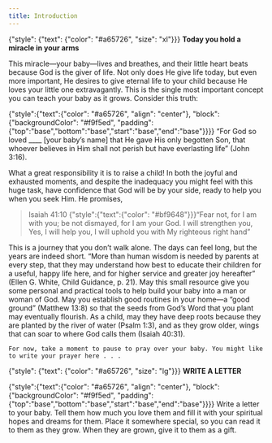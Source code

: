 ```yaml
---
title: Introduction
---
```


{"style": {"text": {"color": "#a65726", "size": "xl"}}}
**Today you hold a miracle in your arms**

This miracle—your baby—lives and breathes, and their little heart beats because God is the giver of life. Not only does He give life today, but even more important, He desires to give eternal life to your child because He loves your little one extravagantly. This is the single most important concept you can teach your baby as it grows. Consider this truth:

{"style":{"text":{"color": "#a65726", "align": "center"}, "block":{"backgroundColor": "#f9f5ed", "padding": {"top":"base","bottom":"base","start":"base","end":"base"}}}}
“For God so loved ____ [your baby’s name] that He gave His only begotten Son, that whoever believes in Him shall not perish but have everlasting life” (John 3:16).

What a great responsibility it is to raise a child! In both the joyful and exhausted moments, and despite the inadequacy you might feel with this huge task, have confidence that God will be by your side, ready to help you when you seek Him. He promises,

> <callout>Isaiah 41:10</callout>
> {"style":{"text":{"color": "#bf9648"}}}“Fear not, for I am with you; be not dismayed, for I am your God. I will strengthen you, Yes, I will help you, I will uphold you with My righteous right hand”

This is a journey that you don’t walk alone. The days can feel long, but the years are indeed short. “More than human wisdom is needed by parents at every step, that they may understand how best to educate their children for a useful, happy life here, and for higher service and greater joy hereafter” (Ellen G. White, Child Guidance, p. 21). May this small resource give you some personal and practical tools to help build your baby into a man or woman of God. May you establish good routines in your home—a “good ground” (Matthew 13:8) so that the seeds from God’s Word that you plant may eventually flourish. As a child, may they have deep roots because they are planted by the river of water (Psalm 1:3), and as they grow older, wings that can soar to where God calls them (Isaiah 40:31).

`For now, take a moment to pause to pray over your baby. You might like to write your prayer here . . .`

{"style": {"text": {"color": "#a65726", "size": "lg"}}}
**WRITE A LETTER**

{"style":{"text":{"color": "#a65726", "align": "center"}, "block":{"backgroundColor": "#f9f5ed", "padding": {"top":"base","bottom":"base","start":"base","end":"base"}}}}
Write a letter to your baby. Tell them how much you love them and fill it with your spiritual hopes and dreams for them. Place it somewhere special, so you can read it to them as they grow. When they are grown, give it to them as a gift.